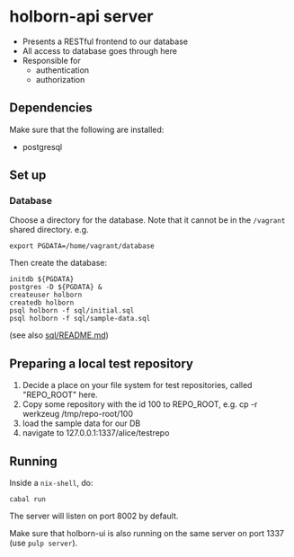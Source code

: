 # holborn-api server

* Presents a RESTful frontend to our database
* All access to database goes through here
* Responsible for
  * authentication
  * authorization

## Dependencies

Make sure that the following are installed:

* postgresql

## Set up

### Database

Choose a directory for the database. Note that it cannot be in the `/vagrant`
shared directory. e.g.

```
export PGDATA=/home/vagrant/database
```

Then create the database:

```
initdb ${PGDATA}
postgres -D ${PGDATA} &
createuser holborn
createdb holborn
psql holborn -f sql/initial.sql
psql holborn -f sql/sample-data.sql
```

(see also [sql/README.md](sql/README.md))


## Preparing a local test repository

1. Decide a place on your file system for test repositories, called "REPO_ROOT" here.
2. Copy some repository with the id 100 to REPO_ROOT, e.g. cp -r werkzeug /tmp/repo-root/100
3. load the sample data for our DB
4. navigate to 127.0.0.1:1337/alice/testrepo


## Running

Inside a `nix-shell`, do:

```
cabal run
```

The server will listen on port 8002 by default.

Make sure that holborn-ui is also running on the same server on port 1337 (use
`pulp server`).
